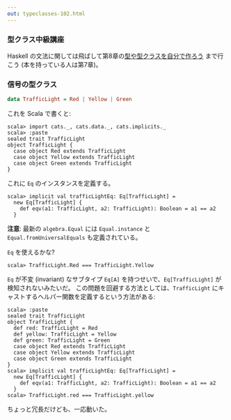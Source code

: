```yaml
---
out: typeclasses-102.html
---
```


  [tt]: http://learnyouahaskell.com/types-and-typeclasses
  [moott]: http://learnyouahaskell.com/making-our-own-types-and-typeclasses

### 型クラス中級講座

Haskell の文法に関しては飛ばして第8章の[型や型クラスを自分で作ろう][moott] まで行こう (本を持っている人は第7章)。

### 信号の型クラス

```haskell
data TrafficLight = Red | Yellow | Green
```

これを Scala で書くと:

```console:new
scala> import cats._, cats.data._, cats.implicits._
scala> :paste
sealed trait TrafficLight
object TrafficLight {
  case object Red extends TrafficLight
  case object Yellow extends TrafficLight
  case object Green extends TrafficLight
}
```

これに `Eq` のインスタンスを定義する。

```console
scala> implicit val trafficLightEq: Eq[TrafficLight] =
  new Eq[TrafficLight] {
    def eqv(a1: TrafficLight, a2: TrafficLight): Boolean = a1 == a2
  }
```

**注意**: 最新の `algebra.Equal` には `Equal.instance` と `Equal.fromUniversalEquals` も定義されている。

`Eq` を使えるかな?

```console:error
scala> TrafficLight.Red === TrafficLight.Yellow
```


`Eq` が不変 (invariant) なサブタイプ `Eq[A]` を持つせいで、`Eq[TrafficLight]` が検知されないみたいだ。
この問題を回避する方法としては、`TrafficLight` にキャストするヘルパー関数を定義するという方法がある:

```console
scala> :paste
sealed trait TrafficLight
object TrafficLight {
  def red: TrafficLight = Red
  def yellow: TrafficLight = Yellow
  def green: TrafficLight = Green
  case object Red extends TrafficLight
  case object Yellow extends TrafficLight
  case object Green extends TrafficLight
}
scala> implicit val trafficLightEq: Eq[TrafficLight] =
  new Eq[TrafficLight] {
    def eqv(a1: TrafficLight, a2: TrafficLight): Boolean = a1 == a2
  }
scala> TrafficLight.red === TrafficLight.yellow
```

ちょっと冗長だけども、一応動いた。

